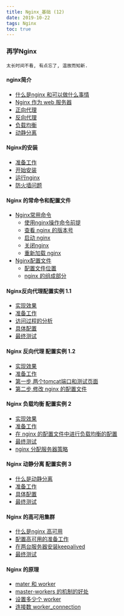 ```yaml
---
title: Nginx_基础 (12)
date: 2019-10-22
tags: Nginx
toc: true
---
```


### 再学Nginx
    太长时间不看, 有点忘了, 温故而知新.

<!-- more -->

#### nginx简介
- [什么是nginx 和可以做什么事情](/2019/201910/base_Nginx13/#id1)
- [Nginx 作为 web 服务器](/2019/201910/base_Nginx13/#id2)
- [正向代理](/2019/201910/base_Nginx13/#id3)
- [反向代理](/2019/201910/base_Nginx13/#id4)
- [负载均衡](/2019/201910/base_Nginx13/#id5)
- [动静分离](/2019/201910/base_Nginx13/#id6)

#### Nginx的安装
- [准备工作](/2019/201910/base_Nginx13/#7)
- [开始安装](/2019/201910/base_Nginx13/#id8)
- [运行nginx](/2019/201910/base_Nginx13/#id9)
- [防火墙问题](/2019/201910/base_Nginx13/#id10)

#### Nginx 的常命令和配置文件
- [Nginx常用命令](/2019/201910/base_Nginx14/#1)
    * [使用nginx操作命令前提](/2019/201910/base_Nginx14/#2)
    * [查看 nginx 的版本号](/2019/201910/base_Nginx14/#3)
    * [启动 nginx](/2019/201910/base_Nginx14/#4)
    * [关闭nginx](/2019/201910/base_Nginx14/#5)
    * [重新加载 nginx](/2019/201910/base_Nginx14/#6)
- [Nginx配置文件](/2019/201910/base_Nginx14/#7)
    * [配置文件位置](/2019/201910/base_Nginx14/#8)
    * [nginx 的组成部分](/2019/201910/base_Nginx14/#9)

#### Nginx反向代理配置实例 1.1
- [实现效果](/2019/201910/base_Nginx15/#1)
- [准备工作]()
- [访问过程的分析]()
- [具体配置]()
- [最终测试]()

#### Nginx 反向代理 配置实例 1.2
- [实现效果]()
- [准备工作]()
- [第一步,两个tomcat端口和测试页面]()
- [第二步,修改 nginx 的配置文件]()

#### Nginx 负载均衡 配置实例 2
- [实现效果]()
- [准备工作]()
- [在 nginx 的配置文件中进行负载均衡的配置]()
- [最终测试]()
- [nginx 分配服务器策略]()

#### Nginx 动静分离 配置实例 3
- [什么是动静分离]()
- [准备工作]()
- [具体配置]()
- [最终测试]()

#### Nginx 的高可用集群
- [什么是nginx 高可用]()
- [配置高可用的准备工作]()
- [在两台服务器安装keepalived]()
- [最终测试]()

#### Nginx 的原理
- [mater 和 worker]()
- [master-workers 的机制的好处]()
- [设置多少个 worker]()
- [连接数 worker_connection]()

